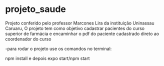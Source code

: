 # projeto_saude


Projeto conferido pelo professor Marcones Lira da instituição Uninassau Caruaru, O projeto tem como objetivo cadastrar pacientes do curso superior de farmácia e encaminhar o pdf do paciente cadastrado direto ao coordenador do curso


-para rodar o projeto use os comandos no terminal:

npm install e depois expo start/npm start
